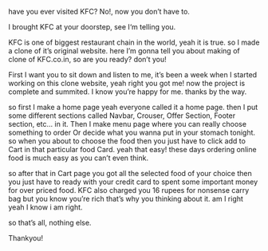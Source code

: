 have you ever visited KFC? No!, now you don’t have to.

I brought KFC at your doorstep, see I‘m telling you.



KFC is one of biggest restaurant chain in the world, yeah it is true. so I made a clone of it’s original website. here I’m gonna tell you about making of clone of KFC.co.in, so are you ready? don’t you!

First I want you to sit down and listen to me, it’s been a week when I started working on this clone website, yeah right you got me! now the project is complete and summited. I know you’re happy for me. thanks by the way.


so first I make a home page yeah everyone called it a home page. then I put some different sections called Navbar, Crouser, Offer Section, Footer section, etc… in it. Then I make menu page where you can really choose something to order Or decide what you wanna put in your stomach tonight. so when you about to choose the food then you just have to click add to Cart in that particular food Card. yeah that easy! these days ordering online food is much easy as you can’t even think.


so after that in Cart page you got all the selected food of your choice then you just have to ready with your credit card to spent some important money for over priced food. KFC also charged you 16 rupees for nonsense carry bag but you know you’re rich that’s why you thinking about it. am I right yeah I know i am right.

so that’s all, nothing else.

Thankyou!
